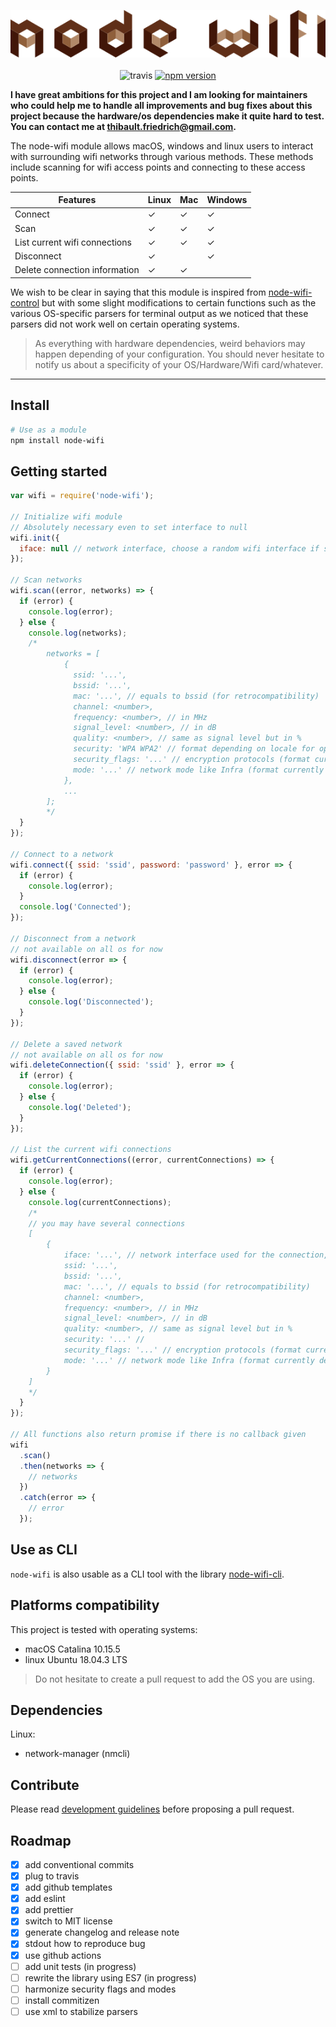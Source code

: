 <div align="center">
<p>
<img src="https://raw.githubusercontent.com/friedrith/assets/master/node-wifi/logo.png" alt="node-wifi" />
<br>
<br>
<img src="https://github.com/friedrith/node-wifi/workflows/build/badge.svg" alt="travis" />
<a href="https://badge.fury.io/js/node-wifi"><img src="https://badge.fury.io/js/node-wifi.svg" alt="npm version" height="18"></a>
</p>
</div>

**I have great ambitions for this project and I am looking for maintainers who could help me to handle all improvements and
bug fixes about this project because the hardware/os dependencies make it quite
hard to test. You can contact me at [thibault.friedrich@gmail.com](mailto:thibault.friedrich@gmail.com).**

The node-wifi module allows macOS, windows and linux users to interact with surrounding wifi networks through various methods. These methods include scanning for wifi access points and connecting to these access points.

| Features                      | Linux | Mac | Windows |
| ----------------------------- | ----- | --- | ------- |
| Connect                       | ✓     | ✓   | ✓       |
| Scan                          | ✓     | ✓   | ✓       |
| List current wifi connections | ✓     | ✓   | ✓       |
| Disconnect                    | ✓     |     | ✓       |
| Delete connection information | ✓     | ✓   |         |

We wish to be clear in saying that this module is inspired from [node-wifi-control](https://github.com/msolters/wifi-control-node) but with some slight modifications to certain functions such as the various OS-specific parsers for terminal output as we noticed that these parsers did not work well on certain operating systems.

> As everything with hardware dependencies, weird behaviors may happen depending of your configuration. You should never hesitate to notify us about a specificity of your OS/Hardware/Wifi card/whatever.

---

## Install

```bash
# Use as a module
npm install node-wifi
```

## Getting started

```javascript
var wifi = require('node-wifi');

// Initialize wifi module
// Absolutely necessary even to set interface to null
wifi.init({
  iface: null // network interface, choose a random wifi interface if set to null
});

// Scan networks
wifi.scan((error, networks) => {
  if (error) {
    console.log(error);
  } else {
    console.log(networks);
    /*
        networks = [
            {
              ssid: '...',
              bssid: '...',
              mac: '...', // equals to bssid (for retrocompatibility)
              channel: <number>,
              frequency: <number>, // in MHz
              signal_level: <number>, // in dB
              quality: <number>, // same as signal level but in %
              security: 'WPA WPA2' // format depending on locale for open networks in Windows
              security_flags: '...' // encryption protocols (format currently depending of the OS)
              mode: '...' // network mode like Infra (format currently depending of the OS)
            },
            ...
        ];
        */
  }
});

// Connect to a network
wifi.connect({ ssid: 'ssid', password: 'password' }, error => {
  if (error) {
    console.log(error);
  }
  console.log('Connected');
});

// Disconnect from a network
// not available on all os for now
wifi.disconnect(error => {
  if (error) {
    console.log(error);
  } else {
    console.log('Disconnected');
  }
});

// Delete a saved network
// not available on all os for now
wifi.deleteConnection({ ssid: 'ssid' }, error => {
  if (error) {
    console.log(error);
  } else {
    console.log('Deleted');
  }
});

// List the current wifi connections
wifi.getCurrentConnections((error, currentConnections) => {
  if (error) {
    console.log(error);
  } else {
    console.log(currentConnections);
    /*
    // you may have several connections
    [
        {
            iface: '...', // network interface used for the connection, not available on macOS
            ssid: '...',
            bssid: '...',
            mac: '...', // equals to bssid (for retrocompatibility)
            channel: <number>,
            frequency: <number>, // in MHz
            signal_level: <number>, // in dB
            quality: <number>, // same as signal level but in %
            security: '...' //
            security_flags: '...' // encryption protocols (format currently depending of the OS)
            mode: '...' // network mode like Infra (format currently depending of the OS)
        }
    ]
    */
  }
});

// All functions also return promise if there is no callback given
wifi
  .scan()
  .then(networks => {
    // networks
  })
  .catch(error => {
    // error
  });
```


## Use as CLI

`node-wifi` is also usable as a CLI tool with the library [node-wifi-cli](https://github.com/friedrith/node-wifi-cli).

## Platforms compatibility

This project is tested with operating systems:

- macOS Catalina 10.15.5
- linux Ubuntu 18.04.3 LTS

> Do not hesitate to create a pull request to add the OS you are using.

## Dependencies

Linux:

- network-manager (nmcli)

## Contribute

Please read [development guidelines](./CONTRIBUTING.md) before proposing a pull request.

## Roadmap

- [x] add conventional commits
- [x] plug to travis
- [x] add github templates
- [x] add eslint
- [x] add prettier
- [x] switch to MIT license
- [x] generate changelog and release note
- [x] stdout how to reproduce bug
- [x] use github actions
- [ ] add unit tests (in progress)
- [ ] rewrite the library using ES7 (in progress)
- [ ] harmonize security flags and modes
- [ ] install commitizen
- [ ] use xml to stabilize parsers
